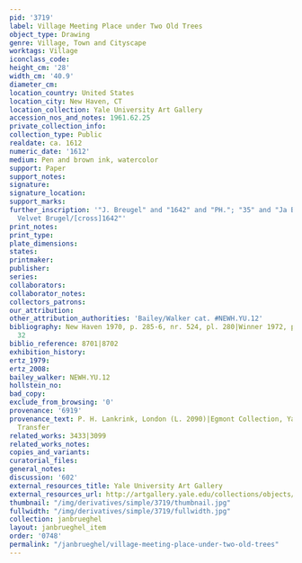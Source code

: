 ```yaml
---
pid: '3719'
label: Village Meeting Place under Two Old Trees
object_type: Drawing
genre: Village, Town and Cityscape
worktags: Village
iconclass_code:
height_cm: '28'
width_cm: '40.9'
diameter_cm:
location_country: United States
location_city: New Haven, CT
location_collection: Yale University Art Gallery
accession_nos_and_notes: 1961.62.25
private_collection_info:
collection_type: Public
realdate: ca. 1612
numeric_date: '1612'
medium: Pen and brown ink, watercolor
support: Paper
support_notes:
signature:
signature_location:
support_marks:
further_inscription: '"J. Breugel" and "1642" and "PH."; "35" and "Ja Brugel called
  Velvet Brugel/[cross]1642"'
print_notes:
print_type:
plate_dimensions:
states:
printmaker:
publisher:
series:
collaborators:
collaborator_notes:
collectors_patrons:
our_attribution:
other_attribution_authorities: 'Bailey/Walker cat. #NEWH.YU.12'
bibliography: New Haven 1970, p. 285-6, nr. 524, pl. 280|Winner 1972, p. 150, fig.
  32
biblio_reference: 8701|8702
exhibition_history:
ertz_1979:
ertz_2008:
bailey_walker: NEWH.YU.12
hollstein_no:
bad_copy:
exclude_from_browsing: '0'
provenance: '6919'
provenance_text: P. H. Lankrink, London (L. 2090)|Egmont Collection, Yale Library
  Transfer
related_works: 3433|3099
related_works_notes:
copies_and_variants:
curatorial_files:
general_notes:
discussion: '602'
external_resources_title: Yale University Art Gallery
external_resources_url: http://artgallery.yale.edu/collections/objects/58557
thumbnail: "/img/derivatives/simple/3719/thumbnail.jpg"
fullwidth: "/img/derivatives/simple/3719/fullwidth.jpg"
collection: janbrueghel
layout: janbrueghel_item
order: '0748'
permalink: "/janbrueghel/village-meeting-place-under-two-old-trees"
---
```

